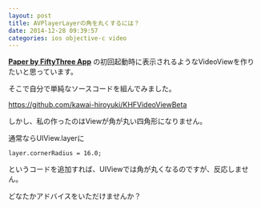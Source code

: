 ```yaml
---
layout: post
title: AVPlayerLayerの角を丸くするには？
date: 2014-12-28 09:39:57
categories: ios objective-c video
---
```

<p><a href="https://www.fiftythree.com/paper" rel="nofollow"><strong>Paper by FiftyThree App</strong></a>
の初回起動時に表示されるようなVideoViewを作りたいと思っています。</p>

<p>そこで自分で単純なソースコードを組んでみました。</p>

<p><a href="https://github.com/kawai-hiroyuki/KHFVideoViewBeta" rel="nofollow">https://github.com/kawai-hiroyuki/KHFVideoViewBeta</a></p>

<p>しかし、私の作ったのはViewが角が丸い四角形になりません。</p>

<p>通常ならUIView.layerに</p>

```
layer.cornerRadius = 16.0;
```

<p>というコードを追加すれば、UIViewでは角が丸くなるのですが、反応しません。</p>

<p>どなたかアドバイスをいただけませんか？</p>
